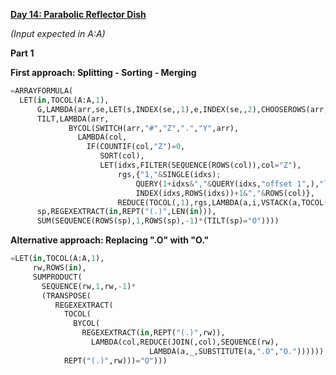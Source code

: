 **[Day 14: Parabolic Reflector Dish](https://adventofcode.com/2023/day/14)**

_(Input expected in A:A)_

**Part 1**

**First approach: Splitting - Sorting - Merging**

```py
=ARRAYFORMULA(
  LET(in,TOCOL(A:A,1),
      G,LAMBDA(arr,se,LET(s,INDEX(se,,1),e,INDEX(se,,2),CHOOSEROWS(arr,SEQUENCE(e-s+1,1,s)))),
      TILT,LAMBDA(arr,
             BYCOL(SWITCH(arr,"#","Z",".","Y",arr),
               LAMBDA(col,
                 IF(COUNTIF(col,"Z")=0,
                    SORT(col),
                    LET(idxs,FILTER(SEQUENCE(ROWS(col)),col="Z"),
                        rgs,{"1,"&SINGLE(idxs);
                            QUERY(1+idxs&","&QUERY(idxs,"offset 1",),"limit "&ROWS(idxs)-1);
                            INDEX(idxs,ROWS(idxs))+1&","&ROWS(col)},
                        REDUCE(TOCOL(,1),rgs,LAMBDA(a,i,VSTACK(a,TOCOL(SORT(G(col,SPLIT(i,","))),2))))))))),
      sp,REGEXEXTRACT(in,REPT("(.)",LEN(in))),
      SUM(SEQUENCE(ROWS(sp),1,ROWS(sp),-1)*(TILT(sp)="O"))))
```

**Alternative approach: Replacing ".O" with "O."**

```py
=LET(in,TOCOL(A:A,1),
     rw,ROWS(in),
     SUMPRODUCT(
       SEQUENCE(rw,1,rw,-1)*
       (TRANSPOSE(
          REGEXEXTRACT(
            TOCOL(
              BYCOL(
                REGEXEXTRACT(in,REPT("(.)",rw)),
                  LAMBDA(col,REDUCE(JOIN(,col),SEQUENCE(rw),
                               LAMBDA(a,_,SUBSTITUTE(a,".O","O.")))))),
            REPT("(.)",rw)))="O")))
```

